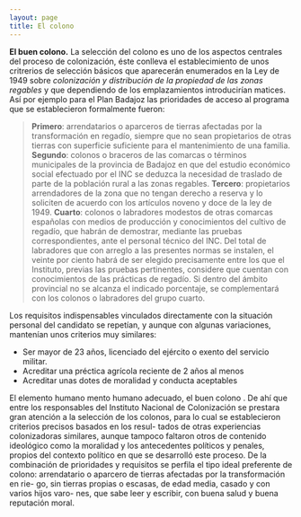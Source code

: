 ```yaml
---
layout: page
title: El colono
---
```


**El buen colono.** La selección del colono es uno de los aspectos centrales del proceso de colonización, éste conlleva el establecimiento de unos critrerios de selección básicos que aparecerán enumerados en la Ley de 1949 sobre *colonización y distribución de la propiedad de las zonas regables* y que dependiendo de los emplazamientos introducirían matices. Así por ejemplo para el Plan Badajoz las prioridades de acceso al programa que se establecieron formalmente fueron:
>**Primero**: arrendatarios o aparceros de tierras afectadas por la transformación en regadío, siempre que no sean propietarios de otras tierras con superficie suficiente para el mantenimiento de una familia. **Segundo**: colonos o braceros de las comarcas o términos municipales de la provincia de Badajoz en que del estudio económico social efectuado por el INC se deduzca la necesidad de traslado de parte de la población rural a las zonas regables. **Tercero**: propietarios arrendadores de la zona que no tengan derecho a reserva y lo soliciten de acuerdo con los artículos noveno y doce de la ley de 1949. **Cuarto**: colonos o labradores modestos de otras comarcas españolas con medios de producción y conocimientos del cultivo de regadío, que habrán de demostrar, mediante las pruebas correspondientes, ante el personal técnico del INC. Del total de labradores que con arreglo a las presentes normas se instalen, el veinte por ciento habrá de ser elegido precisamente entre los que el Instituto, previas las pruebas pertinentes, considere que cuentan con conocimientos de las prácticas de regadío. Si dentro del ámbito provincial no se alcanza el indicado porcentaje, se complementará con los colonos o labradores del grupo cuarto.

Los requisitos indispensables vinculados directamente con la situación personal del candidato se repetían, y aunque con algunas variaciones, mantenían unos criterios muy similares:
* Ser mayor de 23 años, licenciado del ejército o exento del servicio militar.
* Acreditar una préctica agrícola reciente de 2 años al menos
* Acreditar unas dotes de moralidad y conducta aceptables



El elemento humano 
mento  humano  adecuado,
el  buen  colono
.  De  ahí  que  entre  los  responsables  del
Instituto  Nacional  de  Colonización  se  prestara  gran  atención  a  la  selección  de
los colonos, para lo cual se establecieron criterios precisos basados en los resul-
tados  de  otras  experiencias  colonizadoras  similares,  aunque  tampoco  faltaron
otros de contenido ideológico como la moralidad y los antecedentes políticos y
penales, propios del contexto político en que se desarrolló este proceso. De la
combinación  de  prioridades  y  requisitos  se  perfila  el  tipo  ideal  preferente  de
colono: arrendatario o aparcero de tierras afectadas por la transformación en rie-
go, sin tierras propias o escasas, de edad media, casado y con varios hijos varo-
nes, que sabe leer y escribir, con buena salud y buena reputación moral.
